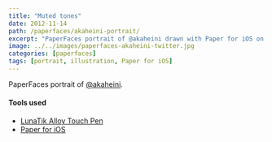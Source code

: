 ```yaml
---
title: "Muted tones"
date: 2012-11-14
path: /paperfaces/akaheini-portrait/
excerpt: "PaperFaces portrait of @akaheini drawn with Paper for iOS on an iPad."
image: ../../images/paperfaces-akaheini-twitter.jpg
categories: [paperfaces]
tags: [portrait, illustration, Paper for iOS]
---
```


PaperFaces portrait of [@akaheini](https://twitter.com/akaheini).

#### Tools used

- [LunaTik Alloy Touch Pen](https://www.amazon.com/gp/product/B00821TR7G/ref=as_li_ss_tl?ie=UTF8&tag=mademist-20&linkCode=as2&camp=1789&creative=390957&creativeASIN=B00821TR7G)
- [Paper for iOS](https://paper.bywetransfer.com/)
